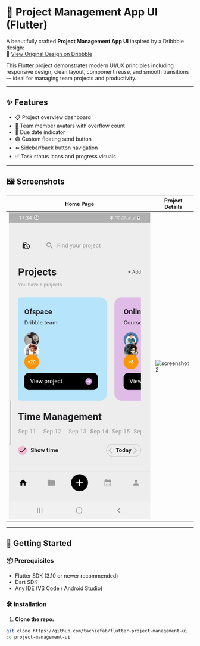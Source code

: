 # 📁 Project Management App UI (Flutter)

A beautifully crafted **Project Management App UI** inspired by a Dribbble design:  
🎨 [View Original Design on Dribbble](https://dribbble.com/shots/20887274-Project-Management-App-UI)

This Flutter project demonstrates modern UI/UX principles including responsive design, clean layout, component reuse, and smooth transitions — ideal for managing team projects and productivity.

---

## ✨ Features

- 📋 Project overview dashboard
- 👥 Team member avatars with overflow count
- 📅 Due date indicator
- 🟣 Custom floating send button
- ⬅️ Sidebar/back button navigation
- ✅ Task status icons and progress visuals

---

## 🖼️ Screenshots

|Home Page | Project Details |
|--------------|-----------------|
| ![screenshot1](assets/screenshots/home_page.jpeg) | ![screenshot2](assets/screenshots/project_detail.png) |

>

---

## 🚀 Getting Started

### 📦 Prerequisites

- Flutter SDK (3.10 or newer recommended)
- Dart SDK
- Any IDE (VS Code / Android Studio)

### 🛠️ Installation

1. **Clone the repo:**

```bash
git clone https://github.com/tachiefab/flutter-project-management-ui
cd project-management-ui
